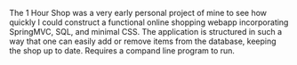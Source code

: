 The 1 Hour Shop was a very early personal project of mine to see how quickly I could construct a functional online shopping webapp incorporating SpringMVC, SQL, and minimal CSS. The application is structured in such a way that one can easily add or remove items from the database, keeping the shop up to date. Requires a compand line program to run.
    